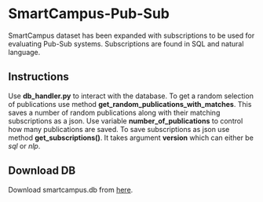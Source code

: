 # SmartCampus-Pub-Sub
SmartCampus dataset has been expanded with subscriptions to be used for evaluating Pub-Sub systems. Subscriptions are found in SQL and natural language.


## Instructions

Use **db_handler.py** to interact with the database. To get a random selection of publications use method **get_random_publications_with_matches**. This saves a number of random publications along with their matching subscriptions as a json. Use variable **number_of_publications** to control how many publications are saved. To save subscriptions as json use method **get_subscriptions()**. It takes argument **version** which can either be _sql_ or _nlp_.

## Download DB
Download smartcampus.db from [here](https://helsinkifi-my.sharepoint.com/:u:/g/personal/alwengel_ad_helsinki_fi/EYkPmao844JMk1MMxATrQg8BmYmxTn_cBSjXSN8iIcjdDA?e=Rw4FUq).
